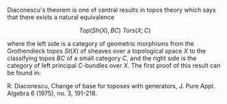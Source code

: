 Diaconescu's theorem is one of central results in topos theory which says that there exists a natural equivalence

$$Top(Sh(X),BC) ~ Tors(X;C)$$

where the left side is a category of geometric morphisms from the Grothendieck topos $St(X)$ of sheaves over a topological space $X$ to the classifying topos $BC$ of a small category $C$, and the right side is the category of left principal $C$-bundles over $X$. The first proof of this result can be found in:

R. Diaconescu, Change of base for toposes with generators, J. Pure Appl. Algebra 6 (1975), no. 3, 191-218.